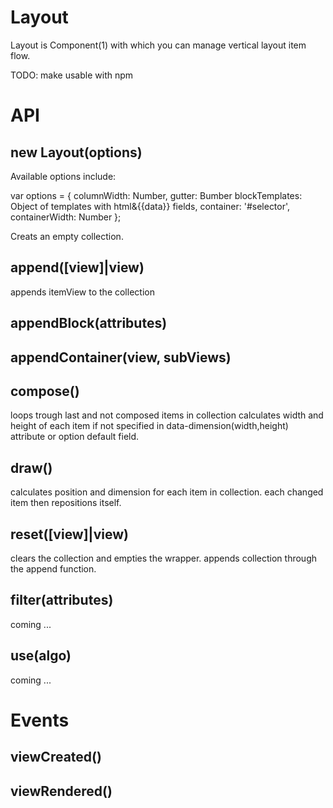 
# Layout

  Layout is Component(1) with which you can manage vertical layout item flow.

  TODO: make usable with npm

# API

## new Layout(options)

  Available options include:

  var options = {
		columnWidth: Number,
		gutter: Bumber
		blockTemplates: Object of templates with html&{{data}} fields,
		container: '#selector',
		containerWidth: Number
	};

  Creats an empty collection.

## append([view]|view)

  appends itemView to the collection

## appendBlock(attributes)

## appendContainer(view, subViews)

## compose()

  loops trough last and not composed items in collection 
  calculates width and height of each item if not specified in data-dimension(width,height) attribute or option default field.   

## draw()

  calculates position and dimension for each item in collection.
  each changed item then repositions itself.

## reset([view]|view)

  clears the collection and empties the wrapper.
  appends collection through the append function.

## filter(attributes)

  coming ...

## use(algo)

  coming ...

# Events

## viewCreated()

## viewRendered()
